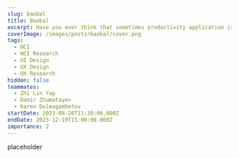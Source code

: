 ```yaml
---
slug: baobal
title: Baobal
excerpt: Have you ever think that sometimes productivity application is a little bit toxic? Baobal is a productivity app that places more emphasis on work/life balance.
coverImage: /images/posts/baobal/cover.png
tags:
  - HCI
  - HCI Research
  - UI Design
  - UX Design
  - UX Research
hidden: false
teammates:
  - Zhi Lin Yap
  - Damir Zhumatayev
  - Karen Dolmagambetov
startDate: 2023-08-20T11:38:06.000Z
endDate: 2023-12-19T15:00:00.000Z
importance: 2
---
```


<script>
  import Callout from "$lib/components/molecules/Callout.svelte";
  import CodeBlock from "$lib/components/molecules/CodeBlock.svelte";
  import Image from "$lib/components/atoms/Image.svelte";
  import TintHighlight from "$lib/components/molecules/TintHighlight.svelte";
  import MarkerHighlight from "$lib/components/molecules/MarkerHighlight.svelte";
  import SparklingHighlight from "$lib/components/molecules/SparklingHighlight.svelte";
</script>

placeholder

<style lang="scss">
  .drawing_container {
    width: 100%;
    display: grid;
    align-items: end;
    grid-template-columns: 1fr 1fr;
    grid-gap: 10px;
  }
  .phone_and_description {
    width: 100%;
    display: grid;
    align-items: center;
    grid-template-columns: 1fr 1fr;
    grid-gap: 30px;

    @media (max-width: 1000px) {
			grid-template-columns: 1fr;
			justify-items: center;
			gap: 20px;
    }
  }

  /* img:not(.show_nobg) {
		box-shadow: var(--image-shadow);
  } */
</style>
